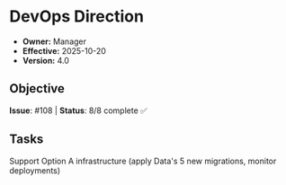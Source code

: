 # DevOps Direction
- **Owner:** Manager
- **Effective:** 2025-10-20
- **Version:** 4.0
## Objective
**Issue**: #108 | **Status**: 8/8 complete ✅
## Tasks
Support Option A infrastructure (apply Data's 5 new migrations, monitor deployments)
